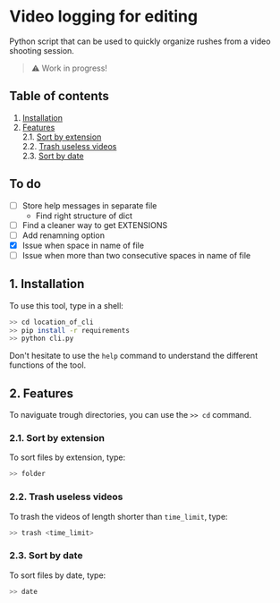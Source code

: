 # Video logging for editing

Python script that can be used to quickly organize rushes from a video shooting session.

> :warning: Work in progress!

## Table of contents

1. [ Installation ](#1-installation)  
2. [ Features ](#2-features)  
    2.1. [ Sort by extension ](#21-sort-by-extension)  
    2.2. [ Trash useless videos ](#22-trash-useless-videos)  
    2.3. [ Sort by date ](#23-sort-by-date)  

## To do

- [ ] Store help messages in separate file
    - Find right structure of dict
- [ ] Find a cleaner way to get EXTENSIONS
- [ ] Add renamning option
- [x] Issue when space in name of file
- [ ] Issue when more than two consecutive spaces in name of file

## 1. Installation

To use this tool, type in a shell:
```bash
>> cd location_of_cli
>> pip install -r requirements
>> python cli.py
```

Don't hesitate to use the `help` command to understand the different functions of the tool.

## 2. Features

To naviguate trough directories, you can use the `>> cd` command.

### 2.1. Sort by extension
To sort files by extension, type:
```bash
>> folder
```

### 2.2. Trash useless videos
To trash the videos of length shorter than `time_limit`, type:
```bash
>> trash <time_limit>
```

### 2.3. Sort by date
To sort files by date, type:
```bash
>> date
```
